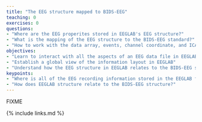 ```yaml
---
title: "The EEG structure mapped to BIDS-EEG"
teaching: 0
exercises: 0
questions:
- "Where are the EEG properites stored in EEGLAB's EEG structure?"
- "What is the mapping of the EEG structure to the BIDS-EEG standard?"
- "How to work with the data array, events, channel coordinate, and ICA related fields"
objectives:
- "Learn to interact with all the aspects of an EEG data file in EEGLAB"
- "Establish a global view of the information layout in EEGLAB"
- "Understand how the EEG structure in EEGLAB relates to the BIDS-EEG standard"
keypoints:
- "Where is all of the EEG recording information stored in the EEGLAB file structure?"
- "How does EEGLAB structure relate to the BIDS-EEG structure?"
---
```

FIXME

{% include links.md %}

